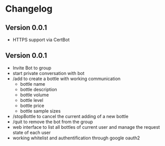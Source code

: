 # Changelog
## Version 0.0.1
* HTTPS support via CertBot
## Version 0.0.1
* Invite Bot to group
* start private conversation with bot
* /add to create a bottle with working communication
    * bottle name
    * bottle description
    * bottle volume
    * bottle level
    * bottle price
    * bottle sample sizes
* /stopBottle to cancel the current adding of a new bottle
* /quit to remove the bot from the group
* web interface to list all bottles of current user and manage the request state of each user
* working whitelist and authentification through google oauth2 